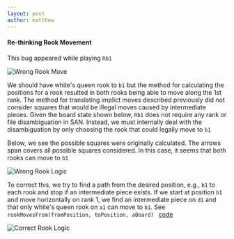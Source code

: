 ```yaml
---
layout: post
author: matthew
---
```

#### Re-thinking Rook Movement

This bug appeared while playing `Rb1`

![Wrong Rook Move]({{site.url}}/chess/images/wrong_rook.gif)

We should have white's queen rook to `b1` but the method for calculating the positions for a rook resulted in both rooks being able to move along the 1st rank.  The method for translating implict moves described previously did not consider squares that would be illegal moves caused by intermediate pieces.  Given the board state shown below, `Rb1` does not require any rank or file disambiguation in SAN.  Instead, we must internally deal with the disambiguation by only choosing the rook that could legally move to `b1`

Below, we see the possible squares were originally calculated. The arrows span covers all possible squares considered.  In this case, it seems that both rooks can move to `b1`

![Wrong Rook Logic]({{site.url}}/chess/images/wrong_rook_logic.png)

To correct this, we try to find a path from the desired position, e.g., `b1` to each rook and stop if an intermediate piece exists.  If we start at position `b1` and move horizontally on rank 1, we find an intermediate piece on `d1` and that only white's queen rook on `a1` can move to `b1`.  See `rookMovesFrom(fromPosition, toPosition, aBoard) ` [code](https://github.com/matthewdhull/chess/blob/a302b280b01ab2427bad67767b396f3b019aa2d2/scripts/pieces.js#L198)

![Correct Rook Logic]({{site.url}}/chess/images/correct_rook_logic.png)